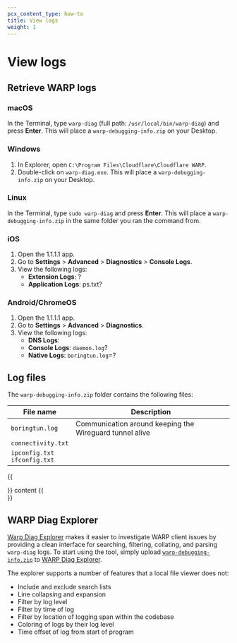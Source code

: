 ```yaml
---
pcx_content_type: how-to
title: View logs
weight: 1
---
```


# View logs

## Retrieve WARP logs

### macOS

In the Terminal, type `warp-diag` (full path: `/usr/local/bin/warp-diag`) and press **Enter**. This will place a `warp-debugging-info.zip` on your Desktop.

### Windows

1. In Explorer, open `C:\Program Files\Cloudflare\Cloudflare WARP`.
2. Double-click on `warp-diag.exe`. This will place a `warp-debugging-info.zip` on your Desktop.

### Linux

In the Terminal, type `sudo warp-diag` and press **Enter**. This will place a `warp-debugging-info.zip` in the same folder you ran the command from.

### iOS

1. Open the 1.1.1.1 app.
2. Go to **Settings** > **Advanced** > **Diagnostics** > **Console Logs**.
3. View the following logs:
    - **Extension Logs**: ?
    - **Application Logs**: ps.txt?

### Android/ChromeOS

1. Open the 1.1.1.1 app.
2. Go to **Settings** > **Advanced** > **Diagnostics**.
3. View the following logs:
    - **DNS Logs**: 
    - **Console Logs**: `daemon.log`?
    - **Native Logs**: `boringtun.log`=?

## Log files

The `warp-debugging-info.zip` folder contains the following files:

| File name        | Description |
| ---------------- | ----------- |
| `boringtun.log`    |  Communication around keeping the Wireguard tunnel alive |
| `connectivity.txt` |
| `ipconfig.txt` </br> `ifconfig.txt` | |

{{<Aside type="note" header= "Multiple versions of the same log">}}
content
{{</Aside>}}

## WARP Diag Explorer

[Warp Diag Explorer](https://warp-diag-log-viewer.pages.dev) makes it easier to investigate WARP client issues by providing a clean interface for searching, filtering, collating, and parsing `warp-diag` logs. To start using the tool, simply upload [`warp-debugging-info.zip`](#retrieve-logs) to [WARP Diag Explorer](https://warp-diag-log-viewer.pages.dev).

The explorer supports a number of features that a local file viewer does not:

- Include and exclude search lists
- Line collapsing and expansion
- Filter by log level
- Filter by time of log
- Filter by location of logging span within the codebase
- Coloring of logs by their log level
- Time offset of log from start of program

